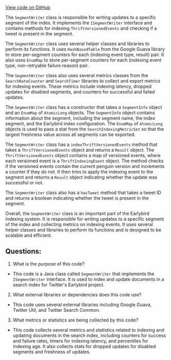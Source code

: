 [View code on GitHub](https://github.com/misbahsy/the-algorithm/src/java/com/twitter/search/earlybird/partition/SegmentWriter.java)

The `SegmentWriter` class is responsible for writing updates to a specific segment of the index. It implements the `ISegmentWriter` interface and contains methods for indexing `ThriftVersionedEvents` and checking if a tweet is present in the segment. 

The `SegmentWriter` class uses several helper classes and libraries to perform its functions. It uses `HashBasedTable` from the Google Guava library to store per-segment counters for each (indexing event type, result) pair. It also uses `EnumMap` to store per-segment counters for each (indexing event type, non-retryable failure reason) pair. 

The `SegmentWriter` class also uses several metrics classes from the `SearchRateCounter` and `SearchTimer` libraries to collect and export metrics for indexing events. These metrics include indexing latency, dropped updates for disabled segments, and counters for successful and failed updates. 

The `SegmentWriter` class has a constructor that takes a `SegmentInfo` object and an `EnumMap` of `AtomicLong` objects. The `SegmentInfo` object contains information about the segment, including the segment name, the index segment, and the Earlybird index configuration. The `EnumMap` of `AtomicLong` objects is used to pass a stat from the `SearchIndexingMetricSet` so that the largest freshness value across all segments can be exported. 

The `SegmentWriter` class has a `indexThriftVersionedEvents` method that takes a `ThriftVersionedEvents` object and returns a `Result` object. The `ThriftVersionedEvents` object contains a map of versioned events, where each versioned event is a `ThriftIndexingEvent` object. The method checks if the versioned events contain the current penguin version and increments a counter if they do not. It then tries to apply the indexing event to the segment and returns a `Result` object indicating whether the update was successful or not. 

The `SegmentWriter` class also has a `hasTweet` method that takes a tweet ID and returns a boolean indicating whether the tweet is present in the segment. 

Overall, the `SegmentWriter` class is an important part of the Earlybird indexing system. It is responsible for writing updates to a specific segment of the index and collecting metrics on indexing events. It uses several helper classes and libraries to perform its functions and is designed to be scalable and efficient.
## Questions: 
 1. What is the purpose of this code?
- This code is a Java class called `SegmentWriter` that implements the `ISegmentWriter` interface. It is used to index and update documents in a search index for Twitter's Earlybird project.

2. What external libraries or dependencies does this code use?
- This code uses several external libraries including Google Guava, Twitter Util, and Twitter Search Common.

3. What metrics or statistics are being collected by this code?
- This code collects several metrics and statistics related to indexing and updating documents in the search index, including counters for success and failure rates, timers for indexing latency, and percentiles for indexing age. It also collects stats for dropped updates for disabled segments and freshness of updates.